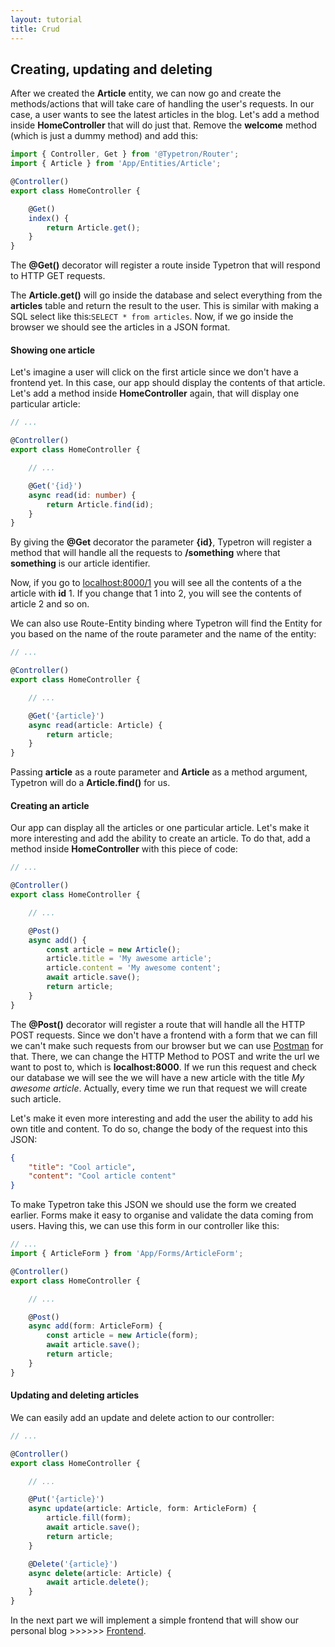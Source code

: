 ```yaml
---
layout: tutorial
title: Crud
---
```


## Creating, updating and deleting

After we created the **Article** entity, we can now go and create the methods/actions that will take care of handling
the user's requests. In our case, a user wants to see the latest articles in the blog. Let's add a method inside
**HomeController** that will do just that. Remove the **welcome** method (which is just a dummy method) and add this: 

```ts
import { Controller, Get } from '@Typetron/Router';
import { Article } from 'App/Entities/Article';

@Controller()
export class HomeController {

    @Get()
    index() {
        return Article.get();
    }
}
```

The **@Get()** decorator will register a route inside Typetron that will respond to HTTP GET requests.

The **Article.get()** will go inside the database and select everything from the **articles** table and return the
result to the user. This is similar with making a SQL select like this:`SELECT * from articles`. Now, if we go inside
the browser we should see the articles in a JSON format.

#### Showing one article

Let's imagine a user will click on the first article since we don't have a frontend yet. In this case, our app
should display the contents of that article. Let's add a method inside **HomeController** again, that will 
display one particular article:
   
```ts
// ...

@Controller()
export class HomeController {

    // ...

    @Get('{id}')
    async read(id: number) {
        return Article.find(id);
    }
}
```

By giving the **@Get** decorator the parameter **{id}**, Typetron will register a method that will handle all the
requests to **/something** where that **something** is our article identifier.

Now, if you go to [localhost:8000/1](http://localhost:8000/1) you will see all the contents of a the article with 
**id** 1. If you change that 1 into 2, you will see the contents of article 2 and so on.

We can also use Route-Entity binding where Typetron will find the Entity for you based on the name of the route
parameter and the name of the entity:

```ts
// ...

@Controller()
export class HomeController {

    // ...

    @Get('{article}')
    async read(article: Article) {
        return article;
    }
}
```

Passing **article** as a route parameter and **Article** as a method argument, Typetron will do a **Article.find()** for
us. 

#### Creating an article

Our app can display all the articles or one particular article. Let's make it more interesting and add the 
ability to create an article. To do that, add a method inside **HomeController** with this piece of code:

```ts
// ...

@Controller()
export class HomeController {

    // ...

    @Post()
    async add() {
        const article = new Article();
        article.title = 'My awesome article';
        article.content = 'My awesome content';
        await article.save();
        return article;
    }
}
```

The **@Post()** decorator will register a route that will handle all the HTTP POST requests.
Since we don't have a frontend with a form that we can fill we can't make such requests from our browser but we can use
[Postman](https://www.getpostman.com/) for that. There, we can change the HTTP Method to POST and write the url we want
to post to, which is **localhost:8000**. If we run this request and check our database we will see the we will have a 
new article with the title _My awesome article_. Actually, every time we run that request we will create such article. 

Let's make it even more interesting and add the user the ability to add his own title and content. To do so,
change the body of the request into this JSON:
```json
{
    "title": "Cool article",
    "content": "Cool article content"
}
```

To make Typetron take this JSON we should use the form we created earlier. Forms make it easy to organise and validate
the data coming from users. Having this, we can use this form in our controller like this:

```ts
// ...
import { ArticleForm } from 'App/Forms/ArticleForm';

@Controller()
export class HomeController {

    // ...

    @Post()
    async add(form: ArticleForm) {
        const article = new Article(form);
        await article.save();
        return article;
    }
}
```

#### Updating and deleting articles

We can easily add an update and delete action to our controller:

```ts
// ...

@Controller()
export class HomeController {

    // ...

    @Put('{article}')
    async update(article: Article, form: ArticleForm) {
        article.fill(form);
        await article.save();
        return article;
    }

    @Delete('{article}')
    async delete(article: Article) {
        await article.delete();
    }
}
```

In the next part we will implement a simple frontend that will show our personal blog >>>>>> [Frontend](frontend).
